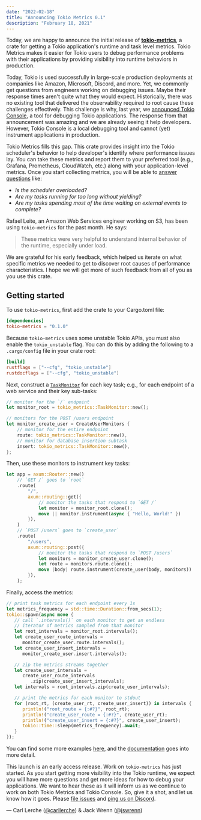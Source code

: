 ```yaml
---
date: "2022-02-18"
title: "Announcing Tokio Metrics 0.1"
description: "February 18, 2021"
---
```


Today, we are happy to announce the initial release of
[**tokio-metrics**][crates.io], a crate for getting a Tokio application's
runtime and task level metrics. Tokio Metrics makes it easier for Tokio users to
debug performance problems with their applications by providing visibility into
runtime behaviors in production.

[crates.io]: https://crates.io/crates/tokio-metrics

Today, Tokio is used successfully in large-scale production deployments at
companies like Amazon, Microsoft, Discord, and more. Yet, we commonly get
questions from engineers working on debugging issues. Maybe their response
times aren't quite what they would expect. Historically, there was no existing
tool that delivered the observability required to root cause these challenges
effectively. This challenge is why, last year, we [announced Tokio
Console][console-announcement], a tool for debugging Tokio applications. The
response from that announcement was amazing and we are already seeing it help
developers. However, Tokio Console is a local debugging tool and cannot (yet)
instrument applications in production.

[console-announcement]: ./2021-12-announcing-tokio-console

Tokio Metrics fills this gap. This crate provides insight into the Tokio
scheduler's behavior to help developer's identify where performance issues lay.
You can take these metrics and report them to your preferred tool (e.g.,
Grafana, Prometheus, CloudWatch, etc.) along with your application-level
metrics. Once you start collecting metrics, you will be able to [answer
questions] like:

- *Is the scheduler overloaded?*
- *Are my tasks running for too long without yielding?*
- *Are my tasks spending most of the time waiting on external events to
  complete?*

[answer questions]: https://docs.rs/tokio-metrics/0.1.0/tokio_metrics/struct.TaskMonitor.html#why-are-my-tasks-slow

Rafael Leite, an Amazon Web Services engineer working on S3, has been using
`tokio-metrics` for the past month. He says:

> These metrics were very helpful to understand internal behavior of the
> runtime, especially under load.

We are grateful for his early feedback, which helped us iterate on what
specific metrics we needed to get to discover root causes of performance
characteristics. I hope we will get more of such feedback from all of you as
you use this crate.

## Getting started

To use `tokio-metrics`, first add the crate to your Cargo.toml file:

```toml
[dependencies]
tokio-metrics = "0.1.0"
```

Because `tokio-metrics` uses some unstable Tokio APIs, you must also enable the
`tokio_unstable` flag. You can do this by adding the following to a
`.cargo/config` file in your crate root:

```toml
[build]
rustflags = ["--cfg", "tokio_unstable"]
rustdocflags = ["--cfg", "tokio_unstable"]
```

Next, construct a [`TaskMonitor`] for each key task; e.g., for each endpoint of
a web service and their key sub-tasks:

[`TaskMonitor`]: https://docs.rs/tokio-metrics/0.1.0/tokio_metrics/struct.TaskMonitor.html

```rust
// monitor for the `/` endpoint
let monitor_root = tokio_metrics::TaskMonitor::new();

// monitors for the POST /users endpoint
let monitor_create_user = CreateUserMonitors {
    // monitor for the entire endpoint
    route: tokio_metrics::TaskMonitor::new(),
    // monitor for database insertion subtask
    insert: tokio_metrics::TaskMonitor::new(),
};
```

Then, use these monitors to instrument key tasks:

```rust
let app = axum::Router::new()
    // `GET /` goes to `root`
    .route(
        "/",
        axum::routing::get({
            // monitor the tasks that respond to `GET /`
            let monitor = monitor_root.clone();
            move || monitor.instrument(async { "Hello, World!" })
        }),
    )
    // `POST /users` goes to `create_user`
    .route(
        "/users",
        axum::routing::post({
            // monitor the tasks that respond to `POST /users`
            let monitors = monitor_create_user.clone();
            let route = monitors.route.clone();
            move |body| route.instrument(create_user(body, monitors))
        }),
    );
```

Finally, access the metrics:

```rust
// print task metrics for each endpoint every 1s
let metrics_frequency = std::time::Duration::from_secs(1);
tokio::spawn(async move {
   // call `.intervals()` on each monitor to get an endless
   // iterator of metrics sampled from that monitor
   let root_intervals = monitor_root.intervals();
   let create_user_route_intervals =
      monitor_create_user.route.intervals();
   let create_user_insert_intervals =
      monitor_create_user.insert.intervals();

   // zip the metrics streams together
   let create_user_intervals =
      create_user_route_intervals
         .zip(create_user_insert_intervals);
   let intervals = root_intervals.zip(create_user_intervals);

   // print the metrics for each monitor to stdout
   for (root_rt, (create_user_rt, create_user_insert)) in intervals {
      println!("root_route = {:#?}", root_rt);
      println!("create_user_route = {:#?}", create_user_rt);
      println!("create_user_insert = {:#?}", create_user_insert);
      tokio::time::sleep(metrics_frequency).await;
   }
});
```
You can find some more examples [here][examples], and the
[documentation][docs.rs] goes into more detail.

[examples]: https://github.com/tokio-rs/tokio-metrics/tree/main/examples
[docs.rs]: https://docs.rs/tokio-metrics

This launch is an early access release. Work on `tokio-metrics` has just
started. As you start getting more visibility into the Tokio runtime, we expect
you will have more questions and get more ideas for how to debug your
applications. We want to hear these as it will inform us as we continue to work
on both Tokio Metrics and Tokio Console. So, give it a shot, and let us know
how it goes. Please [file issues][issue-tracker] and [ping us on
Discord][discord].

[issue-tracker]: https://github.com/tokio-rs/tokio-metrics/issues
[discord]: https://discord.gg/tokio

<div style={{ textAlign: "right" }}>
   &mdash; Carl Lerche (<a href="https://github.com/carllerche">@carllerche</a>)
   &amp; Jack Wrenn (<a href="https://github.com/jswrenn">@jswrenn</a>)
</div>
